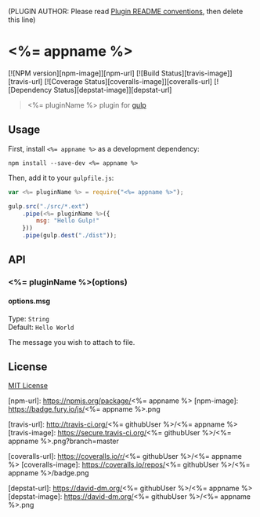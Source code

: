 (PLUGIN AUTHOR: Please read [Plugin README conventions](https://github.com/wearefractal/gulp/wiki/Plugin-README-Conventions), then delete this line)

# <%= appname %>
[![NPM version][npm-image]][npm-url] [![Build Status][travis-image]][travis-url]  [![Coverage Status][coveralls-image]][coveralls-url] [![Dependency Status][depstat-image]][depstat-url]

> <%= pluginName %> plugin for [gulp](https://github.com/wearefractal/gulp)

## Usage

First, install `<%= appname %>` as a development dependency:

```shell
npm install --save-dev <%= appname %>
```

Then, add it to your `gulpfile.js`:

```javascript
var <%= pluginName %> = require("<%= appname %>");

gulp.src("./src/*.ext")
	.pipe(<%= pluginName %>({
		msg: "Hello Gulp!"
	}))
	.pipe(gulp.dest("./dist"));
```

## API

### <%= pluginName %>(options)

#### options.msg
Type: `String`  
Default: `Hello World`

The message you wish to attach to file.


## License

[MIT License](http://en.wikipedia.org/wiki/MIT_License)

[npm-url]: https://npmjs.org/package/<%= appname %>
[npm-image]: https://badge.fury.io/js/<%= appname %>.png

[travis-url]: http://travis-ci.org/<%= githubUser %>/<%= appname %>
[travis-image]: https://secure.travis-ci.org/<%= githubUser %>/<%= appname %>.png?branch=master

[coveralls-url]: https://coveralls.io/r/<%= githubUser %>/<%= appname %>
[coveralls-image]: https://coveralls.io/repos/<%= githubUser %>/<%= appname %>/badge.png

[depstat-url]: https://david-dm.org/<%= githubUser %>/<%= appname %>
[depstat-image]: https://david-dm.org/<%= githubUser %>/<%= appname %>.png

